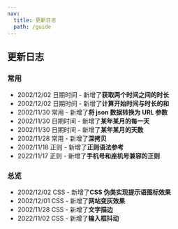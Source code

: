 ```yaml
---
nav:
  title: 更新日志
  path: /guide
---
```


## 更新日志

### 常用

- 2002/12/02 日期时间 - 新增了**获取两个时间之间的时长**
- 2002/12/02 日期时间 - 新增了**计算开始时间与时长的和**
- 2002/11/30 常用 - 新增了**将 json 数据转换为 URL 参数**
- 2002/11/30 日期时间 - 新增了**某年某月的每一天**
- 2002/11/30 日期时间 - 新增了**某年某月的天数**
- 2002/11/28 常用 - 新增了**深拷贝**
- 2002/11/18 正则 - 新增了**正则语法参考**
- 2022/11/17 正则 - 新增了**手机号和座机号兼容的正则**

### 总览

- 2002/12/02 CSS - 新增了**CSS 伪类实现提示语图标效果**
- 2002/12/01 CSS - 新增了**网站变灰效果**
- 2002/11/28 CSS - 新增了**文字描边**
- 2022/11/02 CSS - 新增了**输入框抖动**
